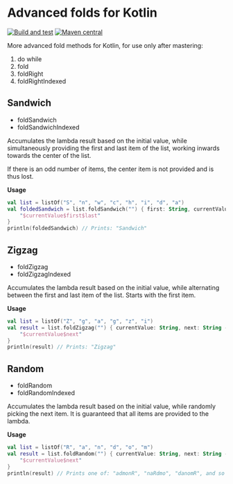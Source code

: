 # Advanced folds for Kotlin

[![Build and test](https://github.com/mattoopie/fold/actions/workflows/build-test.yaml/badge.svg)](https://github.com/mattoopie/fold/actions/workflows/build-test.yaml)
[![Maven central](https://img.shields.io/maven-central/v/org.eend/fold?label=Maven%20Central&logo=apachemaven)](https://mvnrepository.com/artifact/org.eend/fold)

More advanced fold methods for Kotlin, for use only after mastering:

1. do while
2. fold
3. foldRight
4. foldRightIndexed

## Sandwich

* foldSandwich
* foldSandwichIndexed

Accumulates the lambda result based on the initial value, while simultaneously
providing the first and last item of the list, working inwards towards the center of the list.

If there is an odd number of items, the center item is not provided and is thus lost.

**Usage**

```kotlin
val list = listOf("S", "n", "w", "c", "h", "i", "d", "a")
val foldedSandwich = list.foldSandwich("") { first: String, currentValue: String, last: String ->
    "$currentValue$first$last"
}
println(foldedSandwich) // Prints: "Sandwich"
```

## Zigzag

* foldZigzag
* foldZigzagIndexed

Accumulates the lambda result based on the initial value, while alternating
between the first and last item of the list. Starts with the first item.

**Usage**

```kotlin
val list = listOf("Z", "g", "a", "g", "z", "i")
val result = list.foldZigzag("") { currentValue: String, next: String ->
    "$currentValue$next"
}
println(result) // Prints: "Zigzag"
```

## Random

* foldRandom
* foldRandomIndexed

Accumulates the lambda result based on the initial value, while randomly
picking the next item. It is guaranteed that all items are provided to the lambda.

**Usage**

```kotlin
val list = listOf("R", "a", "n", "d", "o", "m")
val result = list.foldRandom("") { currentValue: String, next: String ->
    "$currentValue$next"
}
println(result) // Prints one of: "admonR", "naRdmo", "danomR", and so on.
```
